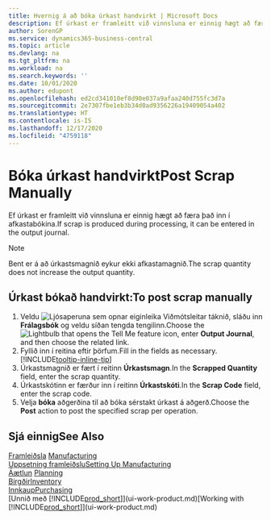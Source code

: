 ```yaml
---
title: Hvernig á að bóka úrkast handvirkt | Microsoft Docs
description: Ef úrkast er framleitt við vinnsluna er einnig hægt að færa það inn í afkastabókina. Bent er á að úrkastsmagnið eykur ekki afkastamagnið.
author: SorenGP
ms.service: dynamics365-business-central
ms.topic: article
ms.devlang: na
ms.tgt_pltfrm: na
ms.workload: na
ms.search.keywords: ''
ms.date: 10/01/2020
ms.author: edupont
ms.openlocfilehash: ed2cd341010ef8d90e037a9afaa240d755fc3d7a
ms.sourcegitcommit: 2e7307fbe1eb3b34d0ad9356226a19409054a402
ms.translationtype: HT
ms.contentlocale: is-IS
ms.lasthandoff: 12/17/2020
ms.locfileid: "4759118"
---
```

# <a name="post-scrap-manually"></a><span data-ttu-id="0bd64-104">Bóka úrkast handvirkt</span><span class="sxs-lookup"><span data-stu-id="0bd64-104">Post Scrap Manually</span></span>
<span data-ttu-id="0bd64-105">Ef úrkast er framleitt við vinnsluna er einnig hægt að færa það inn í afkastabókina.</span><span class="sxs-lookup"><span data-stu-id="0bd64-105">If scrap is produced during processing, it can be entered in the output journal.</span></span> 

> [!NOTE]
> <span data-ttu-id="0bd64-106">Bent er á að úrkastsmagnið eykur ekki afkastamagnið.</span><span class="sxs-lookup"><span data-stu-id="0bd64-106">The scrap quantity does not increase the output quantity.</span></span>  

## <a name="to-post-scrap-manually"></a><span data-ttu-id="0bd64-107">Úrkast bókað handvirkt:</span><span class="sxs-lookup"><span data-stu-id="0bd64-107">To post scrap manually</span></span>  
1. <span data-ttu-id="0bd64-108">Veldu ![Ljósaperuna sem opnar eiginleika Viðmótsleitar](media/ui-search/search_small.png "Segðu mér hvað þú vilt gera") táknið, sláðu inn **Frálagsbók** og veldu síðan tengda tengilinn.</span><span class="sxs-lookup"><span data-stu-id="0bd64-108">Choose the ![Lightbulb that opens the Tell Me feature](media/ui-search/search_small.png "Tell me what you want to do") icon, enter **Output Journal**, and then choose the related link.</span></span>  
2. <span data-ttu-id="0bd64-109">Fyllið inn í reitina eftir þörfum.</span><span class="sxs-lookup"><span data-stu-id="0bd64-109">Fill in the fields as necessary.</span></span> [!INCLUDE[tooltip-inline-tip](includes/tooltip-inline-tip_md.md)]  
3. <span data-ttu-id="0bd64-110">Úrkastsmagnið er fært í reitinn **Úrkastsmagn**.</span><span class="sxs-lookup"><span data-stu-id="0bd64-110">In the **Scrapped Quantity** field, enter the scrap quantity.</span></span>  
4. <span data-ttu-id="0bd64-111">Úrkastskótinn er færður inn í reitinn **Úrkastskóti**.</span><span class="sxs-lookup"><span data-stu-id="0bd64-111">In the **Scrap Code** field, enter the scrap code.</span></span>  
5. <span data-ttu-id="0bd64-112">Velja **bóka** aðgerðina til að bóka sérstakt úrkast á aðgerð.</span><span class="sxs-lookup"><span data-stu-id="0bd64-112">Choose the **Post** action to post the specified scrap per operation.</span></span>  

## <a name="see-also"></a><span data-ttu-id="0bd64-113">Sjá einnig</span><span class="sxs-lookup"><span data-stu-id="0bd64-113">See Also</span></span>  
<span data-ttu-id="0bd64-114">[Framleiðsla](production-manage-manufacturing.md)  </span><span class="sxs-lookup"><span data-stu-id="0bd64-114">[Manufacturing](production-manage-manufacturing.md)  </span></span>  
[<span data-ttu-id="0bd64-115">Uppsetning framleiðslu</span><span class="sxs-lookup"><span data-stu-id="0bd64-115">Setting Up Manufacturing</span></span>](production-configure-production-processes.md)  
<span data-ttu-id="0bd64-116">[Áætlun](production-planning.md)    </span><span class="sxs-lookup"><span data-stu-id="0bd64-116">[Planning](production-planning.md)    </span></span>  
[<span data-ttu-id="0bd64-117">Birgðir</span><span class="sxs-lookup"><span data-stu-id="0bd64-117">Inventory</span></span>](inventory-manage-inventory.md)  
[<span data-ttu-id="0bd64-118">Innkaup</span><span class="sxs-lookup"><span data-stu-id="0bd64-118">Purchasing</span></span>](purchasing-manage-purchasing.md)  
<span data-ttu-id="0bd64-119">[Unnið með [!INCLUDE[prod_short](includes/prod_short.md)]](ui-work-product.md)</span><span class="sxs-lookup"><span data-stu-id="0bd64-119">[Working with [!INCLUDE[prod_short](includes/prod_short.md)]](ui-work-product.md)</span></span>
